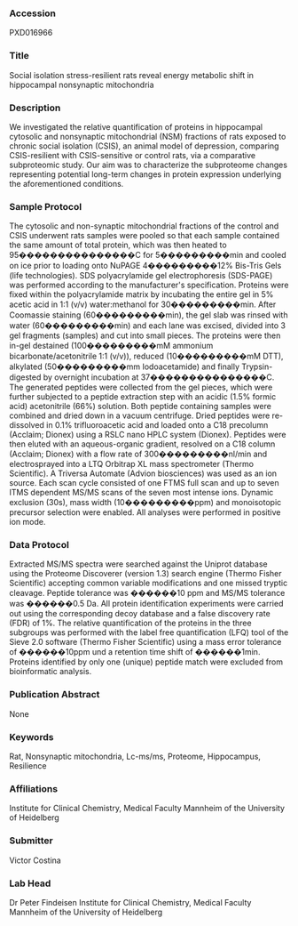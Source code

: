 ### Accession
PXD016966

### Title
Social isolation stress-resilient rats reveal energy metabolic shift in hippocampal nonsynaptic mitochondria

### Description
We investigated the relative quantification of proteins in hippocampal cytosolic and nonsynaptic mitochondrial (NSM) fractions of rats exposed to chronic social isolation (CSIS), an animal model of depression, comparing CSIS-resilient with CSIS-sensitive or control rats, via a comparative subproteomic study. Our aim was to characterize the subproteome changes representing potential long-term changes in protein expression underlying the aforementioned conditions.

### Sample Protocol
The cytosolic and non-synaptic mitochondrial fractions of the control and CSIS underwent rats samples were pooled so that each sample contained the same amount of total protein, which was then heated to 95���������������C for 5���������min and cooled on ice prior to loading onto NuPAGE 4���������12% Bis-Tris Gels (life technologies). SDS polyacrylamide gel electrophoresis (SDS-PAGE) was performed according to the manufacturer's specification. Proteins were fixed within the polyacrylamide matrix by incubating the entire gel in 5% acetic acid in 1:1 (v/v) water:methanol for 30���������min. After Coomassie staining (60���������min), the gel slab was rinsed with water (60���������min) and each lane was excised, divided into 3 gel fragments (samples) and cut into small pieces. The proteins were then in-gel destained (100���������mM ammonium bicarbonate/acetonitrile 1:1 (v/v)), reduced (10���������mM DTT), alkylated (50���������mm Iodoacetamide) and finally Trypsin-digested by overnight incubation at 37���������������C. The generated peptides were collected from the gel pieces, which were further subjected to a peptide extraction step with an acidic (1.5% formic acid) acetonitrile (66%) solution. Both peptide containing samples were combined and dried down in a vacuum centrifuge. Dried peptides were re-dissolved in 0.1% trifluoroacetic acid and loaded onto a C18 precolumn (Acclaim; Dionex) using a RSLC nano HPLC system (Dionex). Peptides were then eluted with an aqueous-organic gradient, resolved on a C18 column (Acclaim; Dionex) with a flow rate of 300���������nl/min and electrosprayed into a LTQ Orbitrap XL mass spectrometer (Thermo Scientific). A Triversa Automate (Advion biosciences) was used as an ion source. Each scan cycle consisted of one FTMS full scan and up to seven ITMS dependent MS/MS scans of the seven most intense ions. Dynamic exclusion (30s), mass width (10���������ppm) and monoisotopic precursor selection were enabled. All analyses were performed in positive ion mode.

### Data Protocol
Extracted MS/MS spectra were searched against the Uniprot database using the Proteome Discoverer (version 1.3) search engine (Thermo Fisher Scientific) accepting common variable modifications and one missed tryptic cleavage. Peptide tolerance was ������10 ppm and MS/MS tolerance was ������0.5 Da. All protein identification experiments were carried out using the corresponding decoy database and a false discovery rate (FDR) of 1%. The relative quantification of the proteins in the three subgroups was performed with the label free quantification (LFQ) tool of the Sieve 2.0 software (Thermo Fisher Scientific) using a mass error tolerance of ������10ppm und a retention time shift of ������1min. Proteins identified by only one (unique) peptide match were excluded from bioinformatic analysis.

### Publication Abstract
None

### Keywords
Rat, Nonsynaptic mitochondria, Lc-ms/ms, Proteome, Hippocampus, Resilience

### Affiliations
Institute for Clinical Chemistry, Medical Faculty Mannheim of the University of Heidelberg

### Submitter
Victor Costina

### Lab Head
Dr Peter Findeisen
Institute for Clinical Chemistry, Medical Faculty Mannheim of the University of Heidelberg


